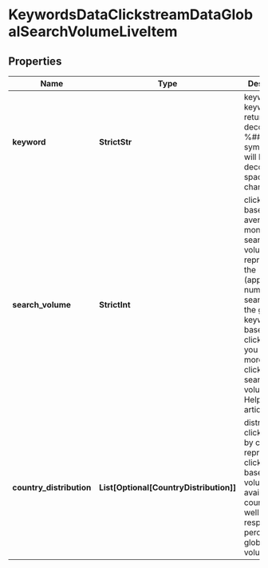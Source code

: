 # KeywordsDataClickstreamDataGlobalSearchVolumeLiveItem


## Properties

| Name | Type | Description | Notes |
|------------ | ------------- | ------------- | -------------|
**keyword** | **StrictStr** | keyword<br>keyword is returned with decoded %## (plus symbol ‘+’ will be decoded to a space character) |[optional]|
**search_volume** | **StrictInt** | clickstream-based average monthly search volume rate<br>represents the (approximate) number of searches for the given keyword idea based on clickstream<br>you can learn more about clickstream search volume in this Help Center article |[optional]|
**country_distribution** | **List[Optional[CountryDistribution]]** | distribution of clickstream by countries<br>represents clickstream-based search volume in available countries, as well as its respective percentage of global search volume |[optional]|